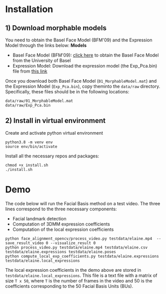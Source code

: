 
# Installation

## 1) Download morphable models

You need to obtain the Basel Face Model (BFM'09) and the Expression Model through the links below:
**Models**
* Basel Face Model (BFM'09): [click here](https://faces.dmi.unibas.ch/bfm/index.php?nav=1-2&id=downloads) to obtain the Basel Face Model from the University of Basel
* Expression Model: Download the expression model (the Exp_Pca.bin) file from [this link](https://github.com/Juyong/3DFace)

Once you download both Basel Face Model (`01_MorphableModel.mat`) and the Expression Model (`Exp_Pca.bin`), copy theminto the `data/raw` directory. Specifically, these files should be in the following locations:

```
data/raw/01_MorphableModel.mat
data/raw/Exp_Pca.bin
```
## 2) Install in virtual environment
Create and activate python virtual environment

```
python3.8 -m venv env
source env/bin/activate
```

Install all the necessary repos and packages:
```
chmod +x install.sh
./install.sh
```

# Demo
The code below will run the Facial Basis method on a test video. The three lines correspond to the three necessary components:
* Facial landmark detection
* Computation of 3DMM expression coefficients
* Computation of the local expression coefficients
```
python face_alignment_opencv/process_video.py testdata/elaine.mp4  --save_result_video 0 --visualize_result 0
python process_video.py testdata/elaine.mp4 testdata/elaine.csv testdata/elaine.expressions testdata/elaine.poses
python compute_local_exp_coefficients.py testdata/elaine.expressions testdata/elaine.local_expressions
```

The local expression coefficients in the demo above are stored in `testdata/elaine.local_expressions`. This file is a text file with a matrix of size `T x 50`, where `T` is the number of frames in the video and 50 is the coefficients corresponding to the 50 Facial Basis Units (BUs).

